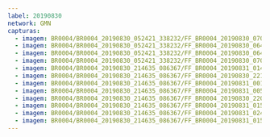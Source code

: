 ```yaml
---
label: 20190830
network: GMN
capturas:
  - imagem: BR0004/BR0004_20190830_052421_338232/FF_BR0004_20190830_070948_496_0129024.fits_maxpixel.jpg
  - imagem: BR0004/BR0004_20190830_052421_338232/FF_BR0004_20190830_064300_980_0093184.fits_maxpixel.jpg
  - imagem: BR0004/BR0004_20190830_052421_338232/FF_BR0004_20190830_064808_328_0100096.fits_maxpixel.jpg
  - imagem: BR0004/BR0004_20190830_052421_338232/FF_BR0004_20190830_070936_816_0128768.fits_maxpixel.jpg
  - imagem: BR0004/BR0004_20190830_214635_086367/FF_BR0004_20190831_014026_855_0376320.fits_maxpixel.jpg
  - imagem: BR0004/BR0004_20190830_214635_086367/FF_BR0004_20190830_221230_298_0040192.fits_maxpixel.jpg
  - imagem: BR0004/BR0004_20190830_214635_086367/FF_BR0004_20190831_001227_849_0233728.fits_maxpixel.jpg
  - imagem: BR0004/BR0004_20190830_214635_086367/FF_BR0004_20190831_005013_107_0295168.fits_maxpixel.jpg
  - imagem: BR0004/BR0004_20190830_214635_086367/FF_BR0004_20190830_220447_899_0027648.fits_maxpixel.jpg
  - imagem: BR0004/BR0004_20190830_214635_086367/FF_BR0004_20190831_015401_110_0398336.fits_maxpixel.jpg
  - imagem: BR0004/BR0004_20190830_214635_086367/FF_BR0004_20190831_024542_164_0481536.fits_maxpixel.jpg
  - imagem: BR0004/BR0004_20190830_214635_086367/FF_BR0004_20190831_015410_377_0398592.fits_maxpixel.jpg
---
```

